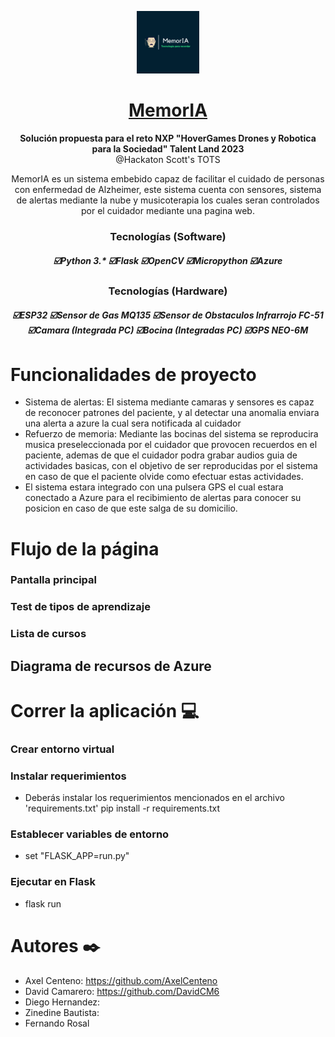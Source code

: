 <p align="center">
  <img alt="MemorIA Logo" src="https://github.com/AxelCenteno/Hackathon2023/blob/main/Logo.png" width=100  >
</p>
<h1 align="center">
  <a href="#">
    MemorIA
  </a>
</h1>

<p align="center">
  <strong>Solución propuesta para el reto NXP "HoverGames Drones y Robotica para la Sociedad" Talent Land 2023</strong><br>
  @Hackaton Scott's TOTS
</p>

<p align="center">
  MemorIA es un sistema embebido capaz de facilitar el cuidado de personas con enfermedad de Alzheimer, este sistema cuenta con sensores, sistema de alertas mediante la nube y musicoterapia los cuales seran controlados por el cuidador mediante una pagina web. 
</p>  

<h3 align="center">
      <strong>Tecnologías (Software)</strong>
  
  <h5 align="center">
    ☑️Python 3.*
    ☑️Flask
    ☑️OpenCV
    ☑️Micropython
    ☑️Azure
  </h4>
</h3>

<h3 align="center">
      <strong>Tecnologías (Hardware)</strong>
  
  <h5 align="center">
    ☑️ESP32
    ☑️Sensor de Gas MQ135
    ☑️Sensor de Obstaculos Infrarrojo FC-51
    ☑️Camara (Integrada PC)
    ☑️Bocina (Integradas PC)
    ☑️GPS NEO-6M
  </h4>
</h3>
  
  
# Funcionalidades de proyecto
- Sistema de alertas: El sistema mediante camaras y sensores es capaz de reconocer patrones del paciente, y   al detectar una anomalia enviara una alerta a azure la cual sera notificada al cuidador
- Refuerzo de memoria: Mediante las bocinas del sistema se reproducira musica preseleccionada por el cuidador que provocen recuerdos en el paciente, ademas de que el cuidador podra grabar audios guia de actividades basicas, con el objetivo de ser reproducidas por el sistema en caso de que el paciente olvide como efectuar estas actividades.
- El sistema estara integrado con una pulsera GPS el cual estara conectado a Azure para el recibimiento de alertas para conocer su posicion en caso de que este salga de su domicilio.

# Flujo de la página

### Pantalla principal

### Test de tipos de aprendizaje


### Lista de cursos


## Diagrama de recursos de Azure



# Correr la aplicación 💻

### Crear entorno virtual

### Instalar requerimientos

  - Deberás instalar los requerimientos mencionados en el archivo 'requirements.txt'
pip install -r requirements.txt

### Establecer variables de entorno
  - set "FLASK_APP=run.py"

### Ejecutar en Flask
  - flask run

# Autores ✒️
- Axel Centeno: https://github.com/AxelCenteno
- David Camarero: https://github.com/DavidCM6
- Diego Hernandez:
- Zinedine Bautista:
- Fernando Rosal
